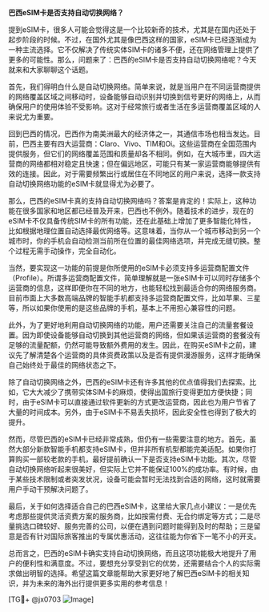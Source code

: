 **巴西eSIM卡是否支持自动切换网络？**

提到eSIM卡，很多人可能会觉得这是一个比较新奇的技术，尤其是在国内还处于起步阶段的时候。不过，在国外尤其是像巴西这样的国家，eSIM卡已经逐渐成为一种主流选择。它不仅解决了传统实体SIM卡的诸多不便，还在网络管理上提供了更多的可能性。那么，问题来了：巴西的eSIM卡是否支持自动切换网络呢？今天就来和大家聊聊这个话题。

首先，我们得明白什么是自动切换网络。简单来说，就是当用户在不同运营商提供的网络覆盖区域之间移动时，设备能够自动识别并切换到信号更好的网络上，从而确保用户的使用体验不受影响。这对于经常旅行或者生活在多运营商覆盖区域的人来说尤为重要。

回到巴西的情况，巴西作为南美洲最大的经济体之一，其通信市场也相当发达。目前，巴西主要有四大运营商：Claro、Vivo、TIM和Oi。这些运营商在全国范围内提供服务，但它们的网络覆盖范围和质量却各不相同。例如，在大城市里，四大运营商的网络都相对稳定且快速；但在偏远地区，可能只有某一家运营商能够提供有效的连接。因此，对于需要频繁出行或居住在不同地区的用户来说，选择一款支持自动切换网络功能的eSIM卡就显得尤为必要了。

那么，巴西的eSIM卡真的支持自动切换网络吗？答案是肯定的！实际上，这种功能在很多国家和地区都已经普及开来，巴西也不例外。随着技术的进步，现在的eSIM卡不仅具备传统SIM卡的所有功能，还在此基础上增加了更多智能化特性，比如根据地理位置自动选择最优网络等。这意味着，当你从一个城市移动到另一个城市时，你的手机会自动检测当前所在位置的最佳网络选项，并完成无缝切换。整个过程无需手动操作，完全自动化。

当然，要实现这一功能的前提是你所使用的eSIM卡必须支持多运营商配置文件（Profile）。所谓多运营商配置文件，简单理解就是一张eSIM卡可以同时存储多个运营商的信息，这样即便你在不同的地方，也能轻松找到最适合你的网络服务商。目前市面上大多数高端品牌的智能手机都支持多运营商配置文件，比如苹果、三星等，所以如果你使用的是这些品牌的手机，基本上不用担心兼容性的问题。

此外，为了更好地利用自动切换网络的功能，用户还需要关注自己的流量套餐设置。因为即使设备能够自动切换到其他运营商的网络，但如果该运营商的套餐没有足够的流量配额，仍然可能导致额外费用的发生。因此，在购买eSIM卡之前，建议先了解清楚各个运营商的具体资费政策以及是否有提供漫游服务，这样才能确保自己始终处于最佳的网络状态之下。

除了自动切换网络之外，巴西的eSIM卡还有许多其他的优点值得我们去探索。比如，它大大减少了携带实体SIM卡的麻烦，使得出国旅行变得更加方便快捷；同时，由于eSIM卡可以直接通过软件更新的方式更改运营商，因此也为用户节省了大量的时间成本。另外，由于eSIM卡不易丢失损坏，因此安全性也得到了极大的提升。

然而，尽管巴西的eSIM卡已经非常成熟，但仍有一些需要注意的地方。首先，虽然大部分新款智能手机都支持eSIM卡，但并非所有机型都能完美适配。如果你打算购买一部较老款的手机，最好提前确认一下是否支持eSIM卡功能。其次，尽管自动切换网络听起来很美好，但实际上它并不能保证100%的成功率。有时候，由于某些技术限制或者突发状况，设备可能会暂时无法找到合适的网络，这时就需要用户手动干预解决问题了。

最后，关于如何选择适合自己的巴西eSIM卡，这里给大家几点小建议：一是优先考虑那些提供灵活资费方案的服务商，比如按需付费、无合约绑定等方式；二是尽量挑选口碑较好、服务完善的公司，以便在遇到问题时能得到及时的帮助；三是留意是否有针对国际旅客推出的专属优惠活动，这往往能为你省下一笔不小的开支。

总而言之，巴西的eSIM卡确实支持自动切换网络，而且这项功能极大地提升了用户的便利性和满意度。不过，要想充分享受到它的优势，还需要结合个人的实际需求做出明智的选择。希望这篇文章能帮助大家更好地了解巴西eSIM卡的相关知识，并为未来的海外出行提供更多实用的参考信息！

[TG💪+ @jx0703 ![Image](https://github.com/user-attachments/assets/dbca1d08-cadb-493c-b0ec-ad6f7a83f270)]